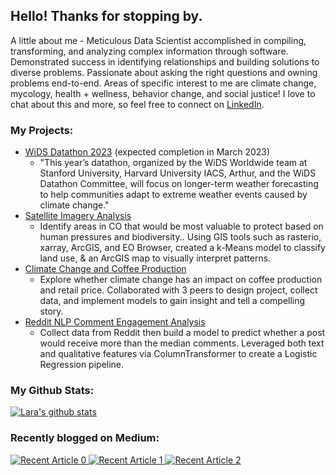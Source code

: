 ## Hello! Thanks for stopping by.

A little about me - 
Meticulous Data Scientist accomplished in compiling, transforming, and analyzing complex information through software. Demonstrated success in identifying relationships and building solutions to diverse problems. Passionate about asking the right questions and owning problems end-to-end.
Areas of specific interest to me are climate change, mycology, health + wellness, behavior change, and social justice! I love to chat about this and more, so feel free to connect on [LinkedIn](https://www.linkedin.com/in/lara-strachan/).

### My Projects:
- [WiDS Datathon 2023](https://github.com/lara-es/WiDS_Datathon) (expected completion in March 2023)
  - "This year’s datathon, organized by the WiDS Worldwide team at Stanford University, Harvard University IACS, Arthur, and the WiDS Datathon Committee, will focus on longer-term weather forecasting to help communities adapt to extreme weather events caused by climate change."
- [Satellite Imagery Analysis](https://github.com/lara-es/Capstone)
  - Identify areas in CO that would be most valuable to protect based on human pressures and biodiversity.. Using GIS tools such as rasterio, xarray, ArcGIS, and EO Browser, created a k-Means model to classify land use, & an ArcGIS map to visually interpret patterns.
- [Climate Change and Coffee Production](https://github.com/lara-es/Project4)
  - Explore whether climate change has an impact on coffee production and retail price. Collaborated with 3 peers to design project, collect data, and implement models to gain insight and tell a compelling story.
- [Reddit NLP Comment Engagement Analysis](https://github.com/lara-es/reddit_nlp_classification)
  - Collect data from Reddit then build a model to predict whether a post would receive more than the median comments. Leveraged both text and qualitative features via ColumnTransformer to create a Logistic Regression pipeline.

### My Github Stats:
[![Lara's github stats](https://github-readme-stats.vercel.app/api?username=lara-es&count_private=true&show_icons=true&theme=radical&hide_rank=false)](https://github.com/anuraghazra/github-readme-stats)
### Recently blogged on Medium:
 <a target="_blank" href="https://github-readme-medium-recent-article.vercel.app/medium/@lara.e.strachan/0"><img src="https://github-readme-medium-recent-article.vercel.app/medium/@lara.e.strachan/0" alt="Recent Article 0"> 
 <a target="_blank" href="https://github-readme-medium-recent-article.vercel.app/medium/@lara.e.strachan/1"><img src="https://github-readme-medium-recent-article.vercel.app/medium/@lara.e.strachan/1" alt="Recent Article 1"> 
 <a target="_blank" href="https://github-readme-medium-recent-article.vercel.app/medium/@lara.e.strachan/2"><img src="https://github-readme-medium-recent-article.vercel.app/medium/@lara.e.strachan/2" alt="Recent Article 2"> 

  
  <!--
**lara-es/lara-es** is a ✨ _special_ ✨ repository because its `README.md` (this file) appears on your GitHub profile.

Here are some ideas to get you started:

- 🔭 I’m currently working on ...
- 🌱 I’m currently learning ...
- 👯 I’m looking to collaborate on ...
- 🤔 I’m looking for help with ...
- 💬 Ask me about ...
- 📫 How to reach me: ...
- 😄 Pronouns: ...
- ⚡ Fun fact: ...
-->
